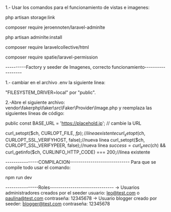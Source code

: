 1.- Usar los comandos para el funcionamiento de vistas e imagenes:

php artisan storage:link

composer require jeroennoten/laravel-adminlte

php artisan adminlte:install

composer require laravelcollective/html

composer require spatie/laravel-permission

----------Factory y seeder de Imagenes, correcto funcionamiento------------------

1.- cambiar en el archivo .env la siguiente linea:

"FILESYSTEM_DRIVER=local" por "public".

2.-Abre el siguiente archivo: vendor\fakerphp\faker\src\Faker\Provider\Image.php y reemplaza las siguientes líneas de código:  

public const BASE_URL = 'https://placehold.jp';  // cambie la URL

curl_setopt($ch, CURLOPT_FILE, $fp); //línea existente 
curl_setopt($ch, CURLOPT_SSL_VERIFYHOST, false);//nueva línea 
curl_setopt($ch, CURLOPT_SSL_VERIFYPEER, false);//nueva línea 
$success = curl_exec($ch) && curl_getinfo($ch, CURLINFO_HTTP_CODE) === 200;//línea existente

----------------COMPILACION-----------------------------
Para que se compile todo usar el comando:

npm run dev

----------------Roles-------------------------------
-> Usuarios administradores creados por el seeder usuario:	leo@test.com o paulina@test.com		contraseña: 12345678
-> Usuario blogger creado por seeder: blogger@test.com     contraseña: 12345678

